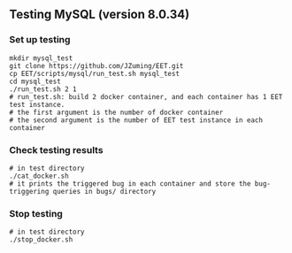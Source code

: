 ## Testing MySQL (version 8.0.34)
### Set up testing
```shell
mkdir mysql_test
git clone https://github.com/JZuming/EET.git
cp EET/scripts/mysql/run_test.sh mysql_test
cd mysql_test
./run_test.sh 2 1 
# run_test.sh: build 2 docker container, and each container has 1 EET test instance.
# the first argument is the number of docker container
# the second argument is the number of EET test instance in each container
```

### Check testing results
```shell
# in test directory
./cat_docker.sh 
# it prints the triggered bug in each container and store the bug-triggering queries in bugs/ directory
```

### Stop testing
```shell
# in test directory
./stop_docker.sh
```

